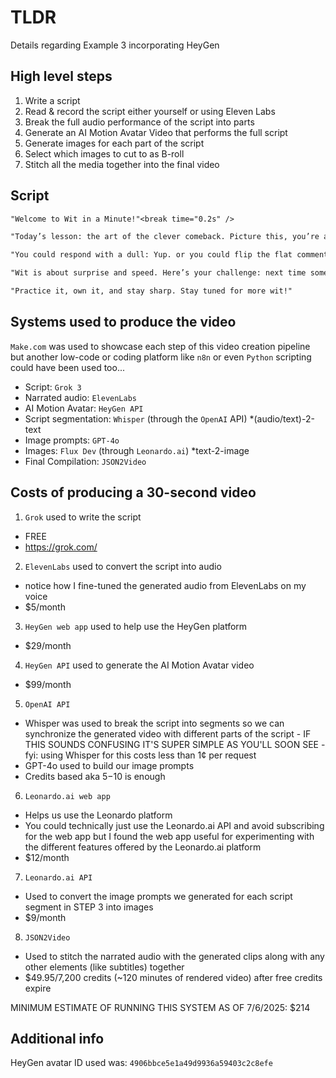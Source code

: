 # TLDR

Details regarding Example 3 incorporating HeyGen

## High level steps

1. Write a script
1. Read & record the script either yourself or using Eleven Labs
1. Break the full audio performance of the script into parts
1. Generate an AI Motion Avatar Video that performs the full script
1. Generate images for each part of the script
1. Select which images to cut to as B-roll
1. Stitch all the media together into the final video

## Script

```.txt - generated by Grok 3
"Welcome to Wit in a Minute!"<break time="0.2s" />

"Today’s lesson: the art of the clever comeback. Picture this, you’re at a party and someone says to you: Wow, you look like you’re enjoying yourself."<break time="0.2s" />

"You could respond with a dull: Yup. or you could flip the flat comment on it’s head by replying with something like: Wow, I’d say that's the worst opener I've ever heard."

"Wit is about surprise and speed. Here’s your challenge: next time someone tosses you a boring comment, flip it with a playful twist. For example, if someone says: Nice shoes. Reply with something like: I use them to run away from bad conversations."

"Practice it, own it, and stay sharp. Stay tuned for more wit!"
```

## Systems used to produce the video

`Make.com` was used to showcase each step of this video creation pipeline but another low-code or coding platform like `n8n` or even `Python` scripting could have been used too...

- Script: `Grok 3`
- Narrated audio: `ElevenLabs`
- AI Motion Avatar: `HeyGen API`
- Script segmentation: `Whisper` (through the `OpenAI` API) *(audio/text)-2-text
- Image prompts: `GPT-4o`
- Images: `Flux Dev` (through `Leonardo.ai`) *text-2-image
- Final Compilation: `JSON2Video`

## Costs of producing a 30-second video

1. `Grok` used to write the script
  - FREE
  - https://grok.com/ 
2. `ElevenLabs` used to convert the script into audio
  - notice how I fine-tuned the generated audio from ElevenLabs on my voice
  - $5/month
3. `HeyGen web app` used to help use the HeyGen platform
  - $29/month
4. `HeyGen API` used to generate the AI Motion Avatar video
  - $99/month
5. `OpenAI API`
  - Whisper was used to break the script into segments so we can synchronize the generated video with different parts of the script - IF THIS SOUNDS CONFUSING IT'S SUPER SIMPLE AS YOU'LL SOON SEE - fyi: using Whisper for this costs less than 1¢ per request
  - GPT-4o used to build our image prompts
  - Credits based aka $5-$10 is enough
6. `Leonardo.ai web app`
  - Helps us use the Leonardo platform
  - You could technically just use the Leonardo.ai API and avoid subscribing for the web app but I found the web app useful for experimenting with the different features offered by the Leonardo.ai platform
  - $12/month
7. `Leonardo.ai API`
  - Used to convert the image prompts we generated for each script segment in STEP 3 into images
  - $9/month
8. `JSON2Video`
  - Used to stitch the narrated audio with the generated clips along with any other elements (like subtitles) together
  - $49.95/7,200 credits (~120 minutes of rendered video) after free credits expire

MINIMUM ESTIMATE OF RUNNING THIS SYSTEM AS OF 7/6/2025: $214

## Additional info

HeyGen avatar ID used was: `4906bbce5e1a49d9936a59403c2c8efe`